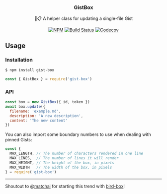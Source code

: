 <h3 align="center">GistBox</h3>
<p align="center">📌📋 A helper class for updating a single-file Gist<p>
<p align="center"><a href="https://npmjs.com/package/gist-box"><img src="https://badgen.net/npm/v/gist-box" alt="NPM"></a> <a href="https://action-badges.now.sh"><img src="https://action-badges.now.sh/JasonEtco/gist-box" alt="Build Status"></a> <a href="https://codecov.io/gh/JasonEtco/gist-box/"><img src="https://badgen.now.sh/codecov/c/github/JasonEtco/gist-box" alt="Codecov"></a></p>

## Usage

### Installation

```sh
$ npm install gist-box
```

```js
const { GistBox } = require('gist-box')
```

### API

```js
const box = new GistBox({ id, token })
await box.update({
  filename: 'example.md',
  description: 'A new description',
  content: 'The new content'
})
```

You can also import some boundary numbers to use when dealing with pinned Gists:

```js
const {
  MAX_LENGTH, // The number of characters rendered in one line
  MAX_LINES,  // The number of lines it will render
  MAX_HEIGHT, // The height of the box, in pixels
  MAX_WIDTH   // The width of the box, in pixels
} = require('gist-box')
```

---

Shoutout to [@matchai](https://github.com/matchai) for starting this trend with [bird-box](https://github.com/matchai/bird-box)!
